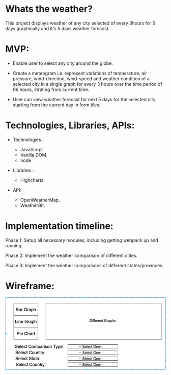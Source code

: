 # Whats the weather?


This project displays weather of any city selected of every 3hours for 5 days graphically and it's 5 days weather forecast.


# MVP:

  * Enable user to select any city around the globe.
  
  * Create a meteogram i.e. represent variations of temperature, air pressure, wind-direction, wind-speed and weather condition of a selected city in a single graph for every 3 hours over the time period of 96 hours, strating from current time.
  
  * User can view weather forecast for  next 5 days for the selected city starting from the current day in form tiles.

# Technologies, Libraries, APIs:

  * Technologies :
    * JavaScript.
    * Vanilla DOM.
    * node
  
  * Libraries :
    * Highcharts.
    
  * API:
    * OpenWeatherMap.
    * WeatherBit.

# Implementation timeline:

Phase 1: Setup all necessary modules, including getting webpack up and running.  

Phase 2: Implement the weather comparison of different cities.

Phase 3: Implement the weather comparisons of different states/provinces.


# Wireframe:

![wireframe](https://github.com/mskhokhar/weather-visualization/blob/master/wireframe.png)
